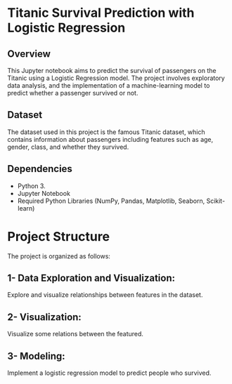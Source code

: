 # Titanic Survival Prediction with Logistic Regression

## Overview
This Jupyter notebook aims to predict the survival of passengers on the Titanic using a Logistic Regression model. The project involves exploratory data analysis, and the implementation of a machine-learning model to predict whether a passenger survived or not.

## Dataset
The dataset used in this project is the famous Titanic dataset, which contains information about passengers including features such as age, gender, class, and whether they survived.

## Dependencies
- Python 3. 
- Jupyter Notebook
- Required Python Libraries (NumPy, Pandas, Matplotlib, Seaborn, Scikit-learn)


# Project Structure

The project is organized as follows:

## 1- Data Exploration and Visualization:

Explore and visualize relationships between features in the dataset.

## 2- Visualization:

Visualize some relations between the featured. 

## 3- Modeling:

Implement a logistic regression model to predict people who survived.
